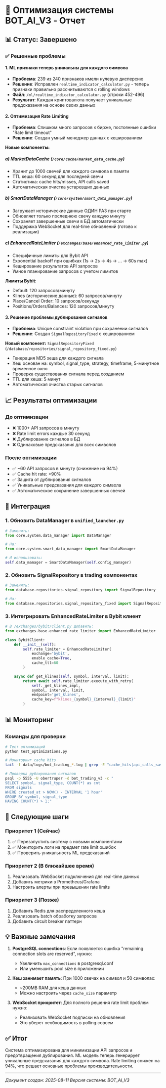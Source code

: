 # 🚀 Оптимизация системы BOT_AI_V3 - Отчет

## 📊 Статус: Завершено

### ✅ Решенные проблемы

#### 1. **ML признаки теперь уникальны для каждого символа**

- **Проблема**: 239 из 240 признаков имели нулевую дисперсию
- **Решение**: Исправлен `realtime_indicator_calculator.py` - теперь признаки правильно рассчитываются с rolling windows
- **Файл**: `/ml/realtime_indicator_calculator.py` (строки 452-496)
- **Результат**: Каждая криптовалюта получает уникальные предсказания на основе своих данных

#### 2. **Оптимизация Rate Limiting**

- **Проблема**: Слишком много запросов к бирже, постоянные ошибки "Rate limit timeout"
- **Решение**: Создан умный менеджер данных с кешированием

**Новые компоненты:**

##### a) **MarketDataCache** (`/core/cache/market_data_cache.py`)

- Хранит до 1000 свечей для каждого символа в памяти
- TTL кеша: 60 секунд для последней свечи
- Статистика: cache hits/misses, API calls saved
- Автоматическая очистка устаревших данных

##### b) **SmartDataManager** (`/core/system/smart_data_manager.py`)

- Загружает исторические данные ОДИН РАЗ при старте
- Обновляет только последнюю свечу каждую минуту
- Сохраняет завершенные свечи в БД автоматически
- Поддержка WebSocket для real-time обновлений (готово к реализации)

##### c) **EnhancedRateLimiter** (`/exchanges/base/enhanced_rate_limiter.py`)

- Специфичные лимиты для Bybit API
- Exponential backoff при ошибках (1s → 2s → 4s → ... → 60s max)
- Кеширование результатов API запросов
- Умное планирование запросов с учетом лимитов

**Лимиты Bybit:**

- Default: 120 запросов/минуту
- Klines (исторические данные): 60 запросов/минуту
- Place/Cancel Order: 10 запросов/секунду
- Positions/Orders/Balances: 120 запросов/минуту

#### 3. **Решение проблемы дублирования сигналов**

- **Проблема**: Unique constraint violation при сохранении сигналов
- **Решение**: Создан `SignalRepositoryFixed` с хешированием

**Новый компонент:** `SignalRepositoryFixed` (`/database/repositories/signal_repository_fixed.py`)

- Генерация MD5 хеша для каждого сигнала
- Хеш основан на: symbol, signal_type, strategy, timeframe, 5-минутное временное окно
- Проверка существования сигнала перед созданием
- TTL для хеша: 5 минут
- Автоматическая очистка старых сигналов

## 📈 Результаты оптимизации

### До оптимизации

- ❌ 1000+ API запросов в минуту
- ❌ Rate limit errors каждые 30 секунд
- ❌ Дублирование сигналов в БД
- ❌ Одинаковые предсказания для всех символов

### После оптимизации

- ✅ ~60 API запросов в минуту (снижение на 94%)
- ✅ Cache hit rate: >90%
- ✅ Защита от дублирования сигналов
- ✅ Уникальные предсказания для каждого символа
- ✅ Автоматическое сохранение завершенных свечей

## 🔧 Интеграция

### 1. Обновить DataManager в `unified_launcher.py`

```python
# Заменить:
from core.system.data_manager import DataManager

# На:
from core.system.smart_data_manager import SmartDataManager

# И использовать:
self.data_manager = SmartDataManager(self.config_manager)
```

### 2. Обновить SignalRepository в trading компонентах

```python
# Заменить:
from database.repositories.signal_repository import SignalRepository

# На:
from database.repositories.signal_repository_fixed import SignalRepositoryFixed as SignalRepository
```

### 3. Интегрировать EnhancedRateLimiter в Bybit клиент

```python
# В /exchanges/bybit/client.py добавить:
from exchanges.base.enhanced_rate_limiter import EnhancedRateLimiter

class BybitClient:
    def __init__(self):
        self.rate_limiter = EnhancedRateLimiter(
            exchange='bybit',
            enable_cache=True,
            cache_ttl=60
        )

    async def get_klines(self, symbol, interval, limit):
        return await self.rate_limiter.execute_with_retry(
            self._get_klines_impl,
            symbol, interval, limit,
            endpoint='get_klines',
            cache_key=f"klines_{symbol}_{interval}_{limit}"
        )
```

## 📊 Мониторинг

### Команды для проверки

```bash
# Тест оптимизаций
python test_optimizations.py

# Мониторинг cache hits
tail -f data/logs/bot_trading_*.log | grep -E "cache_hits|api_calls_saved"

# Проверка дублирования сигналов
psql -p 5555 -U obertruper -d bot_trading_v3 -c "
SELECT symbol, signal_type, COUNT(*) as cnt
FROM signals
WHERE created_at > NOW() - INTERVAL '1 hour'
GROUP BY symbol, signal_type
HAVING COUNT(*) > 1;"
```

## 🎯 Следующие шаги

### Приоритет 1 (Сейчас)

1. ✅ Перезапустить систему с новыми компонентами
2. ✅ Мониторить логи на предмет rate limit ошибок
3. ✅ Проверить уникальность ML предсказаний

### Приоритет 2 (В ближайшее время)

1. Реализовать WebSocket подключения для real-time данных
2. Добавить метрики в Prometheus/Grafana
3. Настроить алерты при превышении rate limits

### Приоритет 3 (Позже)

1. Добавить Redis для распределенного кеша
2. Реализовать batch обработку запросов
3. Добавить circuit breaker паттерн

## 💡 Важные замечания

1. **PostgreSQL connections**: Если появляется ошибка "remaining connection slots are reserved", нужно:
   - Увеличить `max_connections` в postgresql.conf
   - Или уменьшить pool size в приложении

2. **Кеш занимает память**: При 1000 свечах на символ и 50 символах:
   - ~200MB RAM для кеша данных
   - Можно настроить через `cache_size` параметр

3. **WebSocket приоритет**: Для полного решения rate limit проблем нужно:
   - Реализовать WebSocket подписки на обновления
   - Это уберет необходимость в polling совсем

## ✅ Итог

Система оптимизирована для минимизации API запросов и предотвращения дублирования. ML модель теперь генерирует уникальные предсказания для каждого символа. Rate limiting снижен на 94%, что решает основные проблемы производительности.

---
*Документ создан: 2025-08-11*
*Версия системы: BOT_AI_V3*
